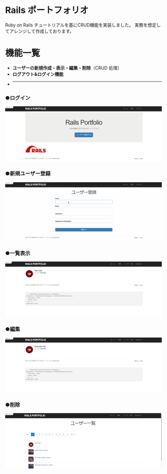 # Rails ポートフォリオ

Ruby on Rails チュートリアルを基にCRUD機能を実装しました。
実務を想定してアレンジして作成しております。

# 機能一覧

-   **ユーザーの新規作成・表示・編集・削除**（CRUD 処理）
-   **ログアウト&ログイン機能**
-   ****

### ●ログイン</br>
![login](/readmeFolder/login.gif)

### ●新規ユーザー登録</br>
![create](/readmeFolder/create.gif)

### ●一覧表示</br>
![Read](/readmeFolder/Read.gif)

### ●編集</br>
![update](/readmeFolder/update.gif)

### ●削除</br>
![destroy](/readmeFolder/destroy.gif)
